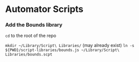 # Automator Scripts

### Add the Bounds library

`cd` to the root of the repo

`mkdir ~/Library/Script\ Libraries/` (may already exist)
`ln -s ${PWD}/script-libraries/bounds.js ~/Library/Script\ Libraries/bounds.scpt`
